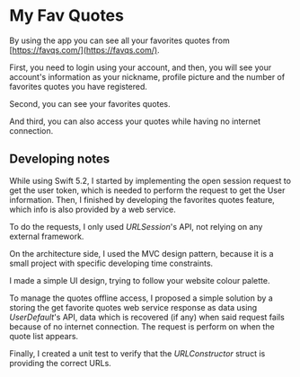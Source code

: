# My Fav Quotes

By using the app you can see all your favorites quotes from ​[https://favqs.com/](https://favqs.com/)​.

First, you need to login using your account, and then, you will see your account's information as your nickname, profile picture and the number of favorites quotes you have registered.

Second, you can see your favorites quotes.

And third, you can also access your quotes while having no internet connection.


## Developing notes 

While using Swift 5.2, I started by implementing the open session request to get the user token, which is needed to perform the request to get the User information. Then, I finished by developing the favorites quotes feature, which info is also provided by a web service. 

To do the requests, I only used _URLSession_'s API, not relying on any external framework.

On the architecture side, I used the MVC design pattern, because it is a small project with specific developing time constraints.

I made a simple UI design, trying to follow your website colour palette.

To manage the quotes offline access, I proposed a simple solution by a storing the get favorite quotes web service response as data using _UserDefault_'s API, data which is recovered (if any) when said request fails because of no internet connection. The request is perform on when the quote list appears.  

Finally, I created a unit test to verify that the _URLConstructor_ struct is providing the correct URLs.






 
 



